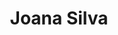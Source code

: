 ---
title: Joana Silva
role: Relações Externas
github: https://github.com/jmcsilva98
linkedin: https://www.linkedin.com/in/joanamcsilva/
pic: joanasilva
index: 9

---